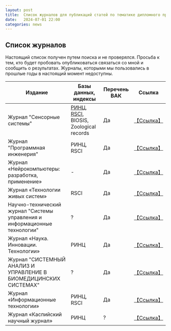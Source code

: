 ```yaml
---
layout: post
title:  Список журналов для публикаций статей по тематике дипломного проектирования.
date:   2024-07-01 22:00
categories: news
---
```


## Список журналов

Настоящий список получен путем поиска и не проверялся. 
Просьба к тем, кто будет пробовать опубликоваться связаться со мной и сообщить о результатах. Журналы, которыми мы пользовались в прошлые годы в настоящий момент недоступны.

|Издание                          |Базы данных, индексы                              |Перечень ВАК| Ссылка|
|---------------------------------|--------------------------------------------------|-|--------------------------------------------------------------------------|
|Журнал "Сенсорные системы"       | [РИНЦ](https://elibrary.ru/title_about.asp?id=8212), [RSCI](https://elibrary.ru/projects/rsci/rsci.pdf), BIOSIS, Zoological records |Да|[【Ссылка】](https://sensorysystems.ru/ru.html)     | 
|Журнал "Программная инженерия"|РИНЦ, RSCI|Да|[【Ссылка】](http://novtex.ru/prin/rus/index.html)|
|Журнал «Нейрокомпьютеры: разработка, применение»|-|Да|[【Ссылка】](http://radiotec.ru/ru/journal/Neurocomputers)|
|Журнал «Технологии живых систем»|RSCI|Да|[【Ссылка】](http://radiotec.ru/ru/journal/Technologies_of_Living_Systems)|
|Научно-технический журнал "Системы управления и информационные технологии"|?|Да|[【Ссылка】](http://www.sbook.ru/suit/)|
|Журнал «Наука. Инновации. Технологии»|РИНЦ|Да|[【Ссылка】](https://scienceit.elpub.ru/jour)|
|Журнал "СИСТЕМНЫЙ АНАЛИЗ И УПРАВЛЕНИЕ В БИОМЕДИЦИНСКИХ СИСТЕМАХ"|?|Да|[【Ссылка】](https://cchgeu.ru/science/nauchnye-izdaniya/sistemnyy-analiz-i-upravlenie-v-biomeditsinskikh-sistemakh/)|
|Журнал «Информационные технологии»|РИНЦ, RSCI|Да|[【Ссылка】](http://novtex.ru/IT/)|
|Журнал «Каспийский научный журнал»|РИНЦ|?|[【Ссылка】](https://www.kaspianjournal.ru/jour)|





